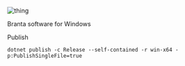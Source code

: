 
![thing](https://github.com/BrantaOps/branta-windows/assets/74844722/1501a73b-e87c-4031-9cd8-a63b56855f30)

Branta software for Windows

Publish
```
dotnet publish -c Release --self-contained -r win-x64 -p:PublishSingleFile=true
```